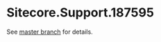 # Sitecore.Support.187595

See [master branch](https://github.com/sitecoresupport/Sitecore.Support.187595) for details.